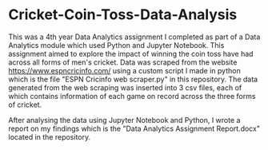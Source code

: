 # Cricket-Coin-Toss-Data-Analysis

This was a 4th year Data Analytics assignment I completed as part of a Data Analytics module which used Python and Jupyter Notebook. This assignment aimed to explore the impact of winning the coin toss have had across all forms of men's cricket. Data was scraped from the website https://www.espncricinfo.com/ using a custom script I made in python which is the file "ESPN Cricinfo web scraper.py" in this repository. The data generated from the web scraping was inserted into 3 csv files, each of which contains information of each game on record across the three forms of cricket. 

After analysing the data using Jupyter Notebook and Python, I wrote a report on my findings which is the "Data Analytics Assignment Report.docx" located in the repository.
